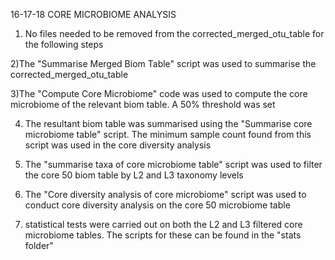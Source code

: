 16-17-18 CORE MICROBIOME ANALYSIS 

1) No files needed to be removed from the corrected_merged_otu_table for the following steps 

2)The "Summarise Merged Biom Table" script was used to summarise the corrected_merged_otu_table

3)The "Compute Core Microbiome" code was used to compute the core microbiome of the relevant biom table. A 50% threshold was set

4) The resultant biom table was summarised using the "Summarise core microbiome table" script. The minimum sample count found from this script 
was used in the core diversity analysis 

5) The "summarise taxa of core microbiome table" script was used to filter the core 50 biom table by L2 and L3 taxonomy levels 

6) The "Core diversity analysis of core microbiome" script was used to conduct core diversity analysis on the core 50 microbiome table 

7) statistical tests were carried out on both the L2 and L3 filtered core microbiome tables. The scripts for these can be found in the "stats folder"
